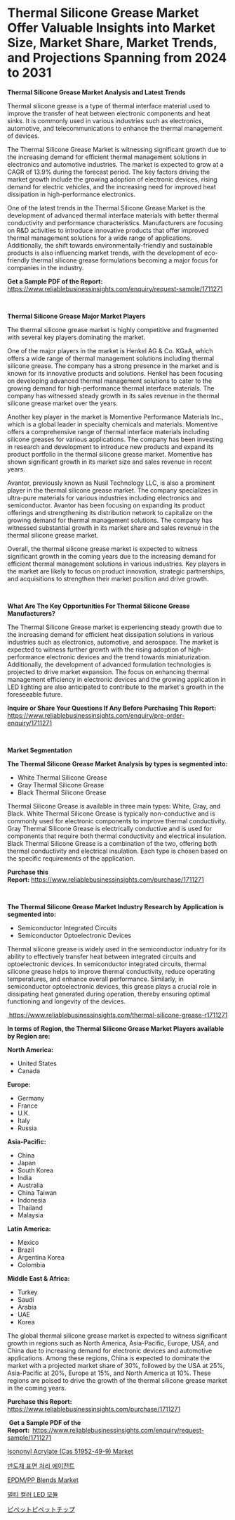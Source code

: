 <p><h1>Thermal Silicone Grease Market Offer Valuable Insights into Market Size, Market Share, Market Trends, and Projections Spanning from 2024 to 2031</h1></p><p><strong>Thermal Silicone Grease Market Analysis and Latest Trends</strong></p>
<p><p>Thermal silicone grease is a type of thermal interface material used to improve the transfer of heat between electronic components and heat sinks. It is commonly used in various industries such as electronics, automotive, and telecommunications to enhance the thermal management of devices.</p><p>The Thermal Silicone Grease Market is witnessing significant growth due to the increasing demand for efficient thermal management solutions in electronics and automotive industries. The market is expected to grow at a CAGR of 13.9% during the forecast period. The key factors driving the market growth include the growing adoption of electronic devices, rising demand for electric vehicles, and the increasing need for improved heat dissipation in high-performance electronics.</p><p>One of the latest trends in the Thermal Silicone Grease Market is the development of advanced thermal interface materials with better thermal conductivity and performance characteristics. Manufacturers are focusing on R&D activities to introduce innovative products that offer improved thermal management solutions for a wide range of applications. Additionally, the shift towards environmentally-friendly and sustainable products is also influencing market trends, with the development of eco-friendly thermal silicone grease formulations becoming a major focus for companies in the industry.</p></p>
<p><strong>Get a Sample PDF of the Report:&nbsp;</strong> <a href="https://www.reliablebusinessinsights.com/enquiry/request-sample/1711271">https://www.reliablebusinessinsights.com/enquiry/request-sample/1711271</a></p>
<p>&nbsp;</p>
<p><strong>Thermal Silicone Grease Major Market Players</strong></p>
<p><p>The thermal silicone grease market is highly competitive and fragmented with several key players dominating the market. </p><p>One of the major players in the market is Henkel AG & Co. KGaA, which offers a wide range of thermal management solutions including thermal silicone grease. The company has a strong presence in the market and is known for its innovative products and solutions. Henkel has been focusing on developing advanced thermal management solutions to cater to the growing demand for high-performance thermal interface materials. The company has witnessed steady growth in its sales revenue in the thermal silicone grease market over the years.</p><p>Another key player in the market is Momentive Performance Materials Inc., which is a global leader in specialty chemicals and materials. Momentive offers a comprehensive range of thermal interface materials including silicone greases for various applications. The company has been investing in research and development to introduce new products and expand its product portfolio in the thermal silicone grease market. Momentive has shown significant growth in its market size and sales revenue in recent years.</p><p>Avantor, previously known as Nusil Technology LLC, is also a prominent player in the thermal silicone grease market. The company specializes in ultra-pure materials for various industries including electronics and semiconductor. Avantor has been focusing on expanding its product offerings and strengthening its distribution network to capitalize on the growing demand for thermal management solutions. The company has witnessed substantial growth in its market share and sales revenue in the thermal silicone grease market.</p><p>Overall, the thermal silicone grease market is expected to witness significant growth in the coming years due to the increasing demand for efficient thermal management solutions in various industries. Key players in the market are likely to focus on product innovation, strategic partnerships, and acquisitions to strengthen their market position and drive growth.</p></p>
<p>&nbsp;</p>
<p><strong>What Are The Key Opportunities For Thermal Silicone Grease Manufacturers?</strong></p>
<p><p>The Thermal Silicone Grease market is experiencing steady growth due to the increasing demand for efficient heat dissipation solutions in various industries such as electronics, automotive, and aerospace. The market is expected to witness further growth with the rising adoption of high-performance electronic devices and the trend towards miniaturization. Additionally, the development of advanced formulation technologies is projected to drive market expansion. The focus on enhancing thermal management efficiency in electronic devices and the growing application in LED lighting are also anticipated to contribute to the market's growth in the foreseeable future.</p></p>
<p><strong>Inquire or Share Your Questions If Any Before Purchasing This Report:</strong> <a href="https://www.reliablebusinessinsights.com/enquiry/pre-order-enquiry/1711271">https://www.reliablebusinessinsights.com/enquiry/pre-order-enquiry/1711271</a></p>
<p>&nbsp;</p>
<p><strong>Market Segmentation</strong></p>
<p><strong>The Thermal Silicone Grease Market Analysis by types is segmented into:</strong></p>
<p><ul><li>White Thermal Silicone Grease</li><li>Gray Thermal Silicone Grease</li><li>Black Thermal Silicone Grease</li></ul></p>
<p><p>Thermal Silicone Grease is available in three main types: White, Gray, and Black. White Thermal Silicone Grease is typically non-conductive and is commonly used for electronic components to improve thermal conductivity. Gray Thermal Silicone Grease is electrically conductive and is used for components that require both thermal conductivity and electrical insulation. Black Thermal Silicone Grease is a combination of the two, offering both thermal conductivity and electrical insulation. Each type is chosen based on the specific requirements of the application.</p></p>
<p><strong>Purchase this Report:&nbsp;</strong><a href="https://www.reliablebusinessinsights.com/purchase/1711271">https://www.reliablebusinessinsights.com/purchase/1711271</a></p>
<p>&nbsp;</p>
<p><strong>The Thermal Silicone Grease Market Industry Research by Application is segmented into:</strong></p>
<p><ul><li>Semiconductor Integrated Circuits</li><li>Semiconductor Optoelectronic Devices</li></ul></p>
<p><p>Thermal silicone grease is widely used in the semiconductor industry for its ability to effectively transfer heat between integrated circuits and optoelectronic devices. In semiconductor integrated circuits, thermal silicone grease helps to improve thermal conductivity, reduce operating temperatures, and enhance overall performance. Similarly, in semiconductor optoelectronic devices, this grease plays a crucial role in dissipating heat generated during operation, thereby ensuring optimal functioning and longevity of the devices.</p></p>
<p><a href="https://www.reliablebusinessinsights.com/thermal-silicone-grease-r1711271">&nbsp;https://www.reliablebusinessinsights.com/thermal-silicone-grease-r1711271</a></p>
<p><strong>In terms of Region, the Thermal Silicone Grease Market Players available by Region are:</strong></p>
<p>
    <p> <strong> North America: </strong>
        <ul>
            <li>United States</li>
            <li>Canada</li>
        </ul>
        </p> 
    <p> <strong> Europe: </strong>
        <ul>
            <li>Germany</li>
            <li>France</li>
            <li>U.K.</li>
            <li>Italy</li>
            <li>Russia</li>
        </ul>
        </p> 
    <p> <strong> Asia-Pacific: </strong>
        <ul>
            <li>China</li>
            <li>Japan</li>
            <li>South Korea</li>
            <li>India</li>
            <li>Australia</li>
            <li>China Taiwan</li>
            <li>Indonesia</li>
            <li>Thailand</li>
            <li>Malaysia</li>
        </ul>
        </p> 
    <p> <strong> Latin America: </strong>
        <ul>
            <li>Mexico</li>
            <li>Brazil</li>
            <li>Argentina Korea</li>
            <li>Colombia</li>
        </ul>
        </p> 
    <p> <strong> Middle East & Africa: </strong>
        <ul>
            <li>Turkey</li>
            <li>Saudi</li>
            <li>Arabia</li>
            <li>UAE</li>
            <li>Korea</li>
        </ul>
    </p>
    </p>
<p><p>The global thermal silicone grease market is expected to witness significant growth in regions such as North America, Asia-Pacific, Europe, USA, and China due to increasing demand for electronic devices and automotive applications. Among these regions, China is expected to dominate the market with a projected market share of 30%, followed by the USA at 25%, Asia-Pacific at 20%, Europe at 15%, and North America at 10%. These regions are poised to drive the growth of the thermal silicone grease market in the coming years.</p></p>
<p><strong>Purchase this Report: </strong><a href="https://www.reliablebusinessinsights.com/purchase/1711271">https://www.reliablebusinessinsights.com/purchase/1711271</a></p>
<p>&nbsp;<strong>Get a Sample PDF of the Report:&nbsp;&nbsp;</strong><a href="https://www.reliablebusinessinsights.com/enquiry/request-sample/1711271">https://www.reliablebusinessinsights.com/enquiry/request-sample/1711271</a></p>
<p><strong></strong></p>
<p><p><a href="https://github.com/Sherrillcrooksxa8i18ucf2m/Market-Research-Report-List-2/blob/main/isononyl-acrylate-cas-51952-49-9-market.md">Isononyl Acrylate (Cas 51952-49-9) Market</a></p><p><a href="https://github.com/fatmarawatan39/Market-Research-Report-List-1/blob/main/6036705107170.md">반도체 표면 처리 에이전트</a></p><p><a href="https://github.com/derrinmiltonellis35gcl/Market-Research-Report-List-3/blob/main/epdmpp-blends-market.md">EPDM/PP Blends Market</a></p><p><a href="https://github.com/KellyLyncyh543964/Market-Research-Report-List-2/blob/main/9707734121233.md">멀티 컬러 LED 모듈</a></p><p><a href="https://github.com/AriMuller2009/Market-Research-Report-List-2/blob/main/1134355126750.md">ピペットピペットチップ</a></p></p>
